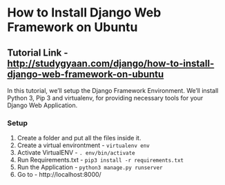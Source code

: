 # How to Install Django Web Framework on Ubuntu

## Tutorial Link - http://studygyaan.com/django/how-to-install-django-web-framework-on-ubuntu

In this tutorial, we’ll setup the Django Framework Environment. We’ll install Python 3, Pip 3 and virtualenv, for providing necessary tools for your Django Web Application.

### Setup
1. Create a folder and put all the files inside it.
2. Create a virtual environtment - `virtualenv env`
3. Activate VirtualENV - `. env/bin/activate`
4. Run Requirements.txt - `pip3 install -r requirements.txt`
5. Run the Application - `python3 manage.py runserver`
6. Go to - http://localhost:8000/
